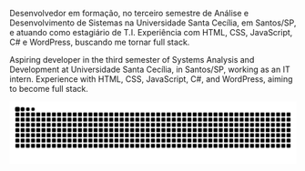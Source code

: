 Desenvolvedor em formação, no terceiro semestre de Análise e Desenvolvimento de Sistemas na Universidade Santa Cecília, em Santos/SP, e atuando como estagiário de T.I. Experiência com HTML, CSS, JavaScript, C# e WordPress, buscando me tornar full stack.

Aspiring developer in the third semester of Systems Analysis and Development at Universidade Santa Cecília, in Santos/SP, working as an IT intern. Experience with HTML, CSS, JavaScript, C#, and WordPress, aiming to become full stack.

<picture>
    <source media="(prefers-color-scheme: dark)" srcset="https://raw.githubusercontent.com/VdLimaa/VdLimaa/output/github-contribution-grid-snake-dark.svg">
    <source media="(prefers-color-scheme: light)" srcset="https://raw.githubusercontent.com/VdLimaa/VdLimaa/output/github-contribution-grid-snake.svg">
    <img alt="Github contribution grid snake animation" src="https://raw.githubusercontent.com/VdLimaa/VdLimaa/output/github-contribution-grid-snake.svg">
</picture>
<br><br>

